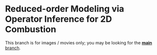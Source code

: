 # Reduced-order Modeling via Operator Inference for 2D Combustion

This branch is for images / movies only; you may be looking for the [**main** branch](https://github.com/Willcox-Research-Group/ROM-OpInf-Combustion-2D).
